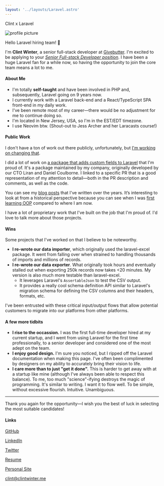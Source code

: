 ```yaml
---
layout: '../layouts/Laravel.astro'
---
```


<div class="mb-5 w-full h-[1px] bg-[#565454] flex items-center justify-center text-[#565454] dark:text-white opacity-60 dark:opacity-100">
  <p class="bg-white dark:bg-[#171923] pb-0.5 px-4">Clint x Laravel</p>
</div>

<img alt="profile picture" src="/assets/avatar.jpg" class="rounded-lg max-h-40" />

Hello Laravel hiring team! 👋

I'm **Clint Winter**, a senior full-stack developer at [Givebutter](https://givebutter.com). I'm excited to be applying to your <u>_Senior Full-stack Developer position_</u>. I have been a huge Laravel fan for a while now, so having the opportunity to join the core team means a lot to me.

#### About Me

* I'm totally **self-taught** and have been involved in PHP and, subsequently, Laravel going on 9 years now.
* I currently work with a Laravel back-end and a React/TypeScript SPA front-end in my daily work.
* I've been remote most of my career—there would be no adjustment for me to continue doing so.
* I'm located in New Jersey, USA, so I'm in the EST/EDT timezone.
* I use Neovim btw. (Shout-out to Jess Archer and her Laracasts course!)

#### Public Work

I don't have a ton of work out there publicly, unfortunately, but [I'm working on changing that](https://x.com/clintwinter13/status/1774116029188165679).

I did a lot of work on [a package that adds custom fields to Laravel](https://github.com/givebutter/laravel-custom-fields/pull/36) that I'm proud of. It's a package maintained by my company, originally developed by our CTO Liran and Daniel Coulborne. I linked to a specific PR that is a good representation of my attention to detail—both in the PR description and comments, as well as the code.

You can see my [blog posts](https://clintwinter.me/blog) that I've written over the years. It’s interesting to look at from a historical perspective because you can see when I was [first learning OOP](https://clintwinter.me/blog/wibwo-1-library-and-design-patterns#learning) compared to where I am now.

I have a lot of proprietary work that I've built on the job that I'm proud of. I'd love to talk more about those projects.

#### Wins

Some projects that I've worked on that I believe to be noteworthy.

* **I re-wrote our data importer**, which originally used the laravel-excel package. It went from falling over when strained to handling thousands of imports and millions of records.
* **I re-wrote our data exporter**. What originally took hours and eventually stalled out when exporting 250k records now takes &lt;20 minutes. My version is also much more testable than laravel-excel.
  * It leverages Laravel's `AssertableJson` to test the CSV output.
  * It provides a really cool schema definition API similar to Laravel's migration schema for defining the CSV columns and their headers, formats, etc.

I've been entrusted with these critical input/output flows that allow potential customers to migrate into our platforms from other platforms.

#### A few more tidbits

* **I rise to the occassion.** I was the first full-time developer hired at my current startup, and I went from using Laravel for the first time professionally, to a senior developer and considered one of the most adept on the team.
* **I enjoy good design.** I'm sure you noticed, but I ripped off the Laravel documentation when making this page. I've often been complimented by designers on my ability to accurately bring their vision to life.
* **I care more than to just "get it done".** This is harder to get away with at a startup like mine (although I've always been able to respect this balance). To me, too much "science"-ifying destroys the magic of programming. It's similar to writing. I want it to flow well. To be simple, without excessive flourish. Intuitive. Unambiguous.
-----

Thank you again for the opportunity—I wish you the best of luck in selecting the most suitable candidates!

#### Links

<div class="grid grid-cols-2 sm:grid-cols-3 gap-2">

[GitHub](https://github.com/ClintWinter)

[LinkedIn](https://linkedin.com/in/clint-winter)

[Twitter](https://twitter.com/clintwinter13)

[Resume](https://clintwinter.me/assets/ClintWinterResume.pdf)

[Personal Site](https://clintwinter.me)

[clint@clintwinter.me](mailto:clint@clintwinter.me)

</div>
